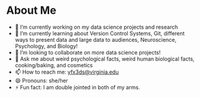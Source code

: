# About Me

- 🔭 I’m currently working on my data science projects and research
- 🌱 I’m currently learning about Version Control Systems, Git, different ways to present data and large data to audiences, Neuroscience, Psychology, and Biology!
- 👯 I’m looking to collaborate on more data science projects!
- 💬 Ask me about weird psychological facts, weird human biological facts, cooking/baking, and cosmetics
- 📫 How to reach me: yfx3ds@virginia.edu
- 😄 Pronouns: she/her
- ⚡ Fun fact: I am double jointed in both of my arms. 

